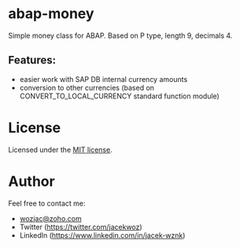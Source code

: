 # abap-money
Simple money class for ABAP. Based on P type, length 9, decimals 4. 

## Features:
- easier work with SAP DB internal currency amounts
- conversion to other currencies (based on CONVERT_TO_LOCAL_CURRENCY standard function module)

# License
Licensed under the [MIT license](http://opensource.org/licenses/MIT).

# Author
Feel free to contact me:  
- wozjac@zoho.com 
- Twitter (https://twitter.com/jacekwoz)  
- LinkedIn (https://www.linkedin.com/in/jacek-wznk)
